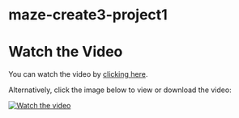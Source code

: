 # maze-create3-project1
# Watch the Video

You can watch the video by [clicking here](./Testing_algorithm_1.mp4).

Alternatively, click the image below to view or download the video:

[![Watch the video](https://via.placeholder.com/600x400?text=Click+to+Watch+the+Video)](./Testing_algorithm_1.mp4)



